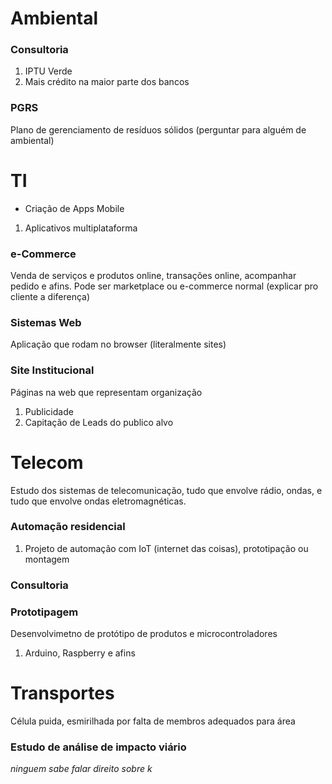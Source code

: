 # Ambiental

### Consultoria

1. IPTU Verde
2. Mais crédito na maior parte dos bancos

### PGRS

Plano de gerenciamento de resíduos sólidos
(perguntar para alguém de ambiental)

# TI

- Criação de Apps Mobile

1. Aplicativos multiplataforma

### e-Commerce

Venda de serviços e produtos online,
transações online, acompanhar pedido e afins.
Pode ser marketplace ou e-commerce normal
(explicar pro cliente a diferença)

### Sistemas Web

Aplicação que rodam no browser (literalmente sites)

### Site Institucional

Páginas na web que representam organização

1. Publicidade
2. Capitação de Leads do publico alvo

# Telecom

Estudo dos sistemas de telecomunicação, tudo que envolve rádio, ondas, e tudo que envolve ondas eletromagnéticas.

### Automação residencial

1. Projeto de automação com IoT (internet das coisas), prototipação ou montagem

### Consultoria

### Prototipagem

Desenvolvimetno de protótipo de produtos e microcontroladores

1. Arduino, Raspberry e afins

# Transportes

Célula puida, esmirilhada por falta de membros adequados para área

### Estudo de análise de impacto viário

_ninguem sabe falar direito sobre k_
